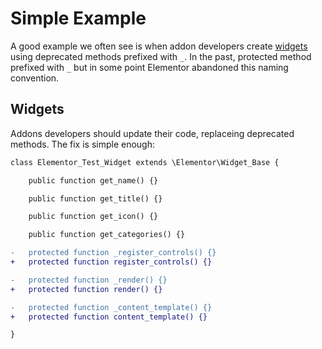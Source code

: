 # Simple Example

A good example we often see is when addon developers create [widgets](./../widgets/widget-structure/) using deprecated methods prefixed with `_`. In the past, protected method prefixed with `_` but in some point Elementor abandoned this naming convention.

## Widgets

Addons developers should update their code, replaceing deprecated methods. The fix is simple enough:

```diff
class Elementor_Test_Widget extends \Elementor\Widget_Base {

	public function get_name() {}

	public function get_title() {}

	public function get_icon() {}

	public function get_categories() {}

-	protected function _register_controls() {}
+	protected function register_controls() {}

-	protected function _render() {}
+	protected function render() {}

-	protected function _content_template() {}
+	protected function content_template() {}

}
```
